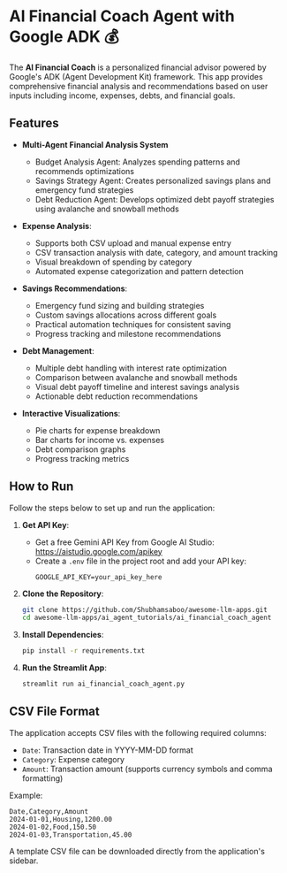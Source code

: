 # AI Financial Coach Agent with Google ADK 💰

The **AI Financial Coach** is a personalized financial advisor powered by Google's ADK (Agent Development Kit) framework. This app provides comprehensive financial analysis and recommendations based on user inputs including income, expenses, debts, and financial goals.

## Features

- **Multi-Agent Financial Analysis System**
    - Budget Analysis Agent: Analyzes spending patterns and recommends optimizations
    - Savings Strategy Agent: Creates personalized savings plans and emergency fund strategies
    - Debt Reduction Agent: Develops optimized debt payoff strategies using avalanche and snowball methods

- **Expense Analysis**:
  - Supports both CSV upload and manual expense entry
  - CSV transaction analysis with date, category, and amount tracking
  - Visual breakdown of spending by category
  - Automated expense categorization and pattern detection

- **Savings Recommendations**:
  - Emergency fund sizing and building strategies
  - Custom savings allocations across different goals
  - Practical automation techniques for consistent saving
  - Progress tracking and milestone recommendations

- **Debt Management**:
  - Multiple debt handling with interest rate optimization
  - Comparison between avalanche and snowball methods
  - Visual debt payoff timeline and interest savings analysis
  - Actionable debt reduction recommendations

- **Interactive Visualizations**:
  - Pie charts for expense breakdown
  - Bar charts for income vs. expenses
  - Debt comparison graphs
  - Progress tracking metrics


## How to Run

Follow the steps below to set up and run the application:

1. **Get API Key**:
   - Get a free Gemini API Key from Google AI Studio: https://aistudio.google.com/apikey
   - Create a `.env` file in the project root and add your API key:
     ```
     GOOGLE_API_KEY=your_api_key_here
     ```

2. **Clone the Repository**:
   ```bash
   git clone https://github.com/Shubhamsaboo/awesome-llm-apps.git
   cd awesome-llm-apps/ai_agent_tutorials/ai_financial_coach_agent
   ```

3. **Install Dependencies**:
   ```bash
   pip install -r requirements.txt
   ```

4. **Run the Streamlit App**:
   ```bash
   streamlit run ai_financial_coach_agent.py
   ```

## CSV File Format

The application accepts CSV files with the following required columns:
- `Date`: Transaction date in YYYY-MM-DD format
- `Category`: Expense category
- `Amount`: Transaction amount (supports currency symbols and comma formatting)

Example:
```csv
Date,Category,Amount
2024-01-01,Housing,1200.00
2024-01-02,Food,150.50
2024-01-03,Transportation,45.00
```

A template CSV file can be downloaded directly from the application's sidebar.
